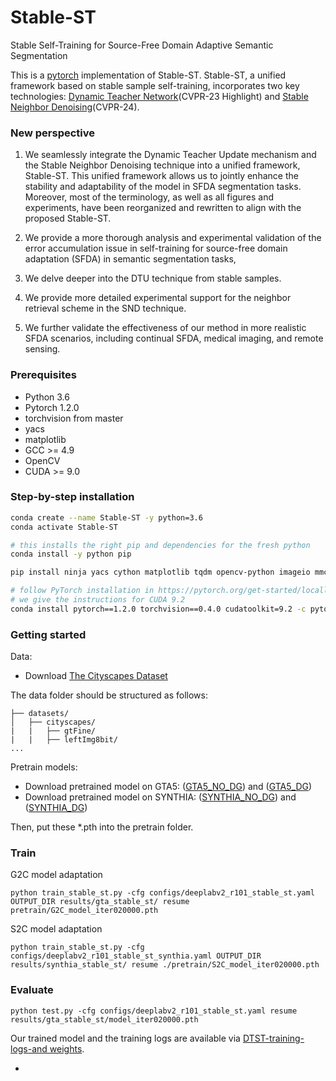 # Stable-ST
Stable Self-Training for Source-Free Domain Adaptive Semantic Segmentation

This is a [pytorch](http://pytorch.org/) implementation of Stable-ST. 
Stable-ST, a unified framework based on stable sample self-training, incorporates two key technologies: [Dynamic Teacher Network](https://openaccess.thecvf.com/content/CVPR2023/html/Zhao_Towards_Better_Stability_and_Adaptability_Improve_Online_Self-Training_for_Model_CVPR_2023_paper.html)(CVPR-23 Highlight) and [Stable Neighbor Denoising](https://openaccess.thecvf.com/content/CVPR2024/papers/Zhao_Stable_Neighbor_Denoising_for_Source-free_Domain_Adaptive_Segmentation_CVPR_2024_paper.pdf)(CVPR-24). 

### New perspective
1. We seamlessly integrate the Dynamic Teacher Update mechanism and the Stable Neighbor Denoising technique into a unified framework, Stable-ST. This unified framework allows us to jointly enhance the stability and adaptability of the model in SFDA segmentation tasks.  Moreover, most of the terminology, as well as all figures and experiments, have been reorganized and rewritten to align with the proposed Stable-ST. 

2. We provide a more thorough analysis and experimental validation of the error accumulation issue in self-training for source-free domain adaptation (SFDA) in semantic segmentation tasks,

3. We delve deeper into the DTU technique from stable samples.

4. We provide more detailed experimental support for the neighbor retrieval scheme in the SND technique.

5. We further validate the effectiveness of our method in more realistic SFDA scenarios, including continual SFDA, medical imaging, and remote sensing.



### Prerequisites
- Python 3.6
- Pytorch 1.2.0
- torchvision from master
- yacs
- matplotlib
- GCC >= 4.9
- OpenCV
- CUDA >= 9.0

### Step-by-step installation

```bash
conda create --name Stable-ST -y python=3.6
conda activate Stable-ST

# this installs the right pip and dependencies for the fresh python
conda install -y python pip

pip install ninja yacs cython matplotlib tqdm opencv-python imageio mmcv

# follow PyTorch installation in https://pytorch.org/get-started/locally/
# we give the instructions for CUDA 9.2
conda install pytorch==1.2.0 torchvision==0.4.0 cudatoolkit=9.2 -c pytorch
```

### Getting started
Data:
- Download [The Cityscapes Dataset]( https://www.cityscapes-dataset.com/ )

The data folder should be structured as follows:
```
├── datasets/
│   ├── cityscapes/     
|   |   ├── gtFine/
|   |   ├── leftImg8bit/		
...
```
Pretrain models:
- Download pretrained model on GTA5: ([GTA5_NO_DG](https://drive.google.com/file/d/1C_SC1_Ne1r3iqKxjY17wKVHQLRaBq5hT/view?usp=drive_link)) and ([GTA5_DG](https://drive.google.com/file/d/1fZ1uAPxUxPaWQrjBwZ6qkwsY3n2odqYd/view?usp=drive_link)) 
- Download pretrained model on SYNTHIA: ([SYNTHIA_NO_DG](https://drive.google.com/file/d/1380-cAcVxIgyhKWHtf5IGkGbdQGZ7Gzb/view?usp=drive_link)) and ([SYNTHIA_DG](https://drive.google.com/file/d/1_EhjzkcVClC_cjnar6r_tnpU3ZMB8nXG/view?usp=drive_link)) 

Then, put these *.pth into the pretrain folder.

### Train
G2C model adaptation
```
python train_stable_st.py -cfg configs/deeplabv2_r101_stable_st.yaml OUTPUT_DIR results/gta_stable_st/ resume pretrain/G2C_model_iter020000.pth
```
S2C model adaptation

```
python train_stable_st.py -cfg configs/deeplabv2_r101_stable_st_synthia.yaml OUTPUT_DIR results/synthia_stable_st/ resume ./pretrain/S2C_model_iter020000.pth
```

### Evaluate
```
python test.py -cfg configs/deeplabv2_r101_stable_st.yaml resume results/gta_stable_st/model_iter020000.pth
```
Our trained model and the training logs are available via [DTST-training-logs-and weights](https://drive.google.com/drive/folders/1ML3_6MyDOnlUR7_S2rj1J4Z82v16WZGa?usp=drive_link).


- 
